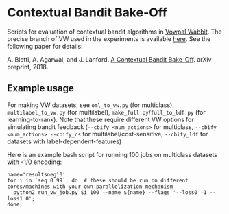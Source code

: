 # Contextual Bandit Bake-Off
Scripts for evaluation of contextual bandit algorithms in [Vowpal Wabbit](https://github.com/JohnLangford/vowpal_wabbit).
The precise branch of VW used in the experiments is available [here](https://github.com/albietz/vowpal_wabbit/tree/bakeoff).
See the following paper for details:

A. Bietti, A. Agarwal, and J. Lanford. [A Contextual Bandit Bake-Off](https://arxiv.org/abs/1802.04064). arXiv preprint, 2018.

## Example usage

For making VW datasets, see `oml_to_vw.py` (for multiclass), `multilabel_to_vw.py` (for multilabel), `make_full.py`/`full_to_ldf.py` (for learning-to-rank).
Note that these require different VW options for simulating bandit feedback (`--cbify <num_actions>` for multiclass, `--cbify <num_actions> --cbify_cs` for multilabel/cost-sensitive, `--cbify_ldf` for datasets with label-dependent-features)

Here is an example bash script for running 100 jobs on multiclass datasets with -1/0 encoding:
```
name='resultsneg10'
for i in `seq 0 99`; do  # these should be run on different cores/machines with your own parallelization mechanism
  python2 run_vw_job.py $i 100 --name ${name} --flags '--loss0 -1 --loss1 0';
done;
```
